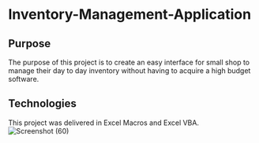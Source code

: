 # Inventory-Management-Application
## Purpose
The purpose of this project is to create an easy interface for small shop to manage their day to day inventory without having to acquire a high budget software.
## Technologies
This project was delivered in Excel Macros and Excel VBA.
![Screenshot (60)](https://user-images.githubusercontent.com/68758595/137644312-899c5550-89f1-49f5-9d26-23a2ab1f6e0c.png)
